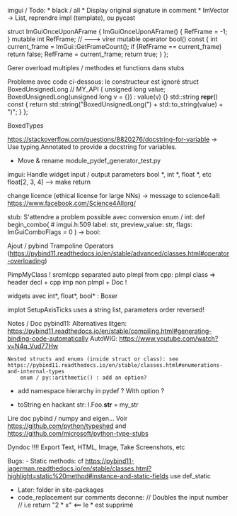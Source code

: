 imgui / Todo:
    * black / all
    * Display original signature in comment
    * ImVector -> List, reprendre impl (template), ou pycast

struct ImGuiOnceUponAFrame
{
    ImGuiOnceUponAFrame() { RefFrame = -1; }
    mutable int RefFrame; // ---> virer mutable
    operator bool() const { int current_frame = ImGui::GetFrameCount(); if (RefFrame == current_frame) return false; RefFrame = current_frame; return true; }
};

Gerer overload multiples / methodes et functions dans stubs

Probleme avec code ci-dessous: le constructeur est ignoré
     struct BoxedUnsignedLong // MY_API
      {
      unsigned long value;
      BoxedUnsignedLong(unsigned long v = {}) : value(v) {}
      std::string __repr__() const { return std::string("BoxedUnsignedLong(") + std::to_string(value) + ")"; }
      };


BoxedTypes

https://stackoverflow.com/questions/8820276/docstring-for-variable -> Use typing.Annotated to provide a docstring for variables.

* Move & rename module_pydef_generator_test.py



imgui: Handle widget input / output parameters
        bool *, int *, float *, etc
        float[2, 3, 4]
        --> make return

change licence (ethical license for large NNs)
    -> message to science4all: https://www.facebook.com/Science4Allorg/

stub:
    S'attendre a problem possible avec conversion enum / int:
        def begin_combo(    # imgui.h:509
        label: str,
        preview_value: str,
        flags: ImGuiComboFlags = 0
        ) -> bool:

Ajout / pybind
    Trampoline
    Operators (https://pybind11.readthedocs.io/en/stable/advanced/classes.html#operator-overloading)



PimpMyClass !
    srcmlcpp separated
    auto pImpl from cpp: pImpl class  => header decl + cpp imp non pImpl + Doc !


widgets avec int*, float*, bool* : Boxer

implot SetupAxisTicks uses a string list, parameters order reversed!



Notes / Doc pybind11:
    Alternatives litgen:
        https://pybind11.readthedocs.io/en/stable/compiling.html#generating-binding-code-automatically
        AutoWIG:
            https://www.youtube.com/watch?v=N4q_Vud77Hw

    Nested structs and enums (inside struct or class): see https://pybind11.readthedocs.io/en/stable/classes.html#enumerations-and-internal-types
        enum / py::arithmetic() : add an option?

- add namespace hierarchy in pydef ? With option ?

- toString en hackant str:
    l.Foo.__str__ = my_str


Lire doc pybind / numpy and eigen...
Voir https://github.com/python/typeshed and https://github.com/microsoft/python-type-stubs


Dyndoc !!!!
    Export Text, HTML, Image, Take Screenshots, etc



Bugs:
    - Static methods: cf https://pybind11-jagerman.readthedocs.io/en/stable/classes.html?highlight=static%20method#instance-and-static-fields
        use def_static

- Later: folder in site-packages
- code_replacement sur comments deconne:
    // Doubles the input number
    // i.e return "2 * x"    <== le * est supprimé
